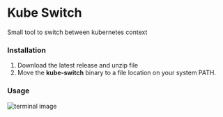 # Kube Switch

Small tool to switch between kubernetes context

### Installation
1. Download the latest release and unzip file
2. Move the **kube-switch** binary to a file location on your system PATH.


### Usage
![terminal image](https://i.imgur.com/GqUvjpW.png)
